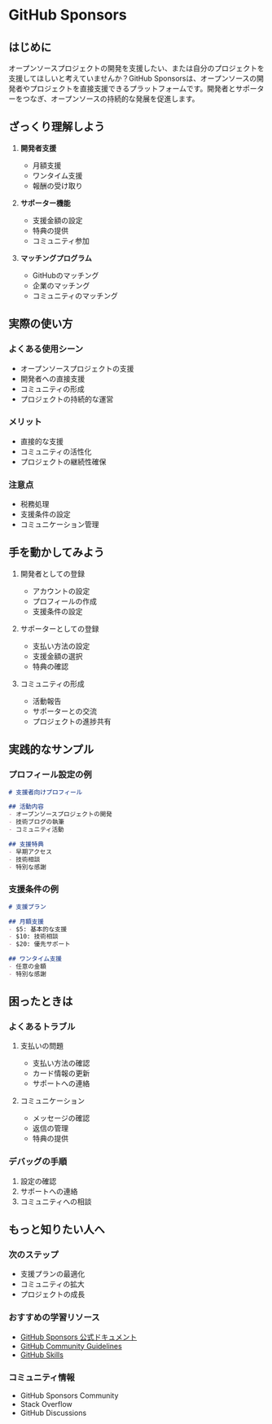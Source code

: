 # GitHub Sponsors

## はじめに

オープンソースプロジェクトの開発を支援したい、または自分のプロジェクトを支援してほしいと考えていませんか？GitHub Sponsorsは、オープンソースの開発者やプロジェクトを直接支援できるプラットフォームです。開発者とサポーターをつなぎ、オープンソースの持続的な発展を促進します。

## ざっくり理解しよう

1. **開発者支援**
   - 月額支援
   - ワンタイム支援
   - 報酬の受け取り

2. **サポーター機能**
   - 支援金額の設定
   - 特典の提供
   - コミュニティ参加

3. **マッチングプログラム**
   - GitHubのマッチング
   - 企業のマッチング
   - コミュニティのマッチング

## 実際の使い方

### よくある使用シーン
- オープンソースプロジェクトの支援
- 開発者への直接支援
- コミュニティの形成
- プロジェクトの持続的な運営

### メリット
- 直接的な支援
- コミュニティの活性化
- プロジェクトの継続性確保

### 注意点
- 税務処理
- 支援条件の設定
- コミュニケーション管理

## 手を動かしてみよう

1. 開発者としての登録
   - アカウントの設定
   - プロフィールの作成
   - 支援条件の設定

2. サポーターとしての登録
   - 支払い方法の設定
   - 支援金額の選択
   - 特典の確認

3. コミュニティの形成
   - 活動報告
   - サポーターとの交流
   - プロジェクトの進捗共有

## 実践的なサンプル

### プロフィール設定の例
```markdown
# 支援者向けプロフィール

## 活動内容
- オープンソースプロジェクトの開発
- 技術ブログの執筆
- コミュニティ活動

## 支援特典
- 早期アクセス
- 技術相談
- 特別な感謝
```

### 支援条件の例
```markdown
# 支援プラン

## 月額支援
- $5: 基本的な支援
- $10: 技術相談
- $20: 優先サポート

## ワンタイム支援
- 任意の金額
- 特別な感謝
```

## 困ったときは

### よくあるトラブル
1. 支払いの問題
   - 支払い方法の確認
   - カード情報の更新
   - サポートへの連絡

2. コミュニケーション
   - メッセージの確認
   - 返信の管理
   - 特典の提供

### デバッグの手順
1. 設定の確認
2. サポートへの連絡
3. コミュニティへの相談

## もっと知りたい人へ

### 次のステップ
- 支援プランの最適化
- コミュニティの拡大
- プロジェクトの成長

### おすすめの学習リソース
- [GitHub Sponsors 公式ドキュメント](https://docs.github.com/ja/sponsors)
- [GitHub Community Guidelines](https://docs.github.com/ja/site-policy/github-terms/github-community-guidelines)
- [GitHub Skills](https://skills.github.com/)

### コミュニティ情報
- GitHub Sponsors Community
- Stack Overflow
- GitHub Discussions

